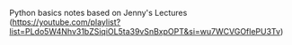 Python basics notes based on Jenny's Lectures (https://youtube.com/playlist?list=PLdo5W4Nhv31bZSiqiOL5ta39vSnBxpOPT&si=wu7WCVGOflePU3Tv)
